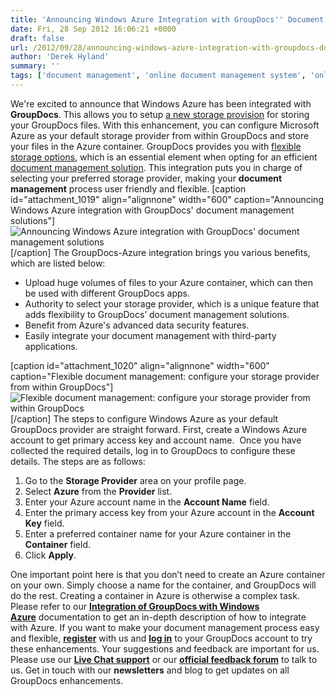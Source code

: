 ```yaml
---
title: 'Announcing Windows Azure Integration with GroupDocs'' Document Management Solutions'
date: Fri, 28 Sep 2012 16:06:21 +0000
draft: false
url: /2012/09/28/announcing-windows-azure-integration-with-groupdocs-document-management-solutions/
author: 'Derek Hyland'
summary: ''
tags: ['document management', 'online document management system', 'online file storage', 'online storage', 'secure document storage', 'zArchive']
---
```


We're excited to announce that Windows Azure has been integrated with **GroupDocs**. This allows you to setup [a new storage provision](http://groupdocs.com/marketplace/storage/windows-azure) for storing your GroupDocs files. With this enhancement, you can configure Microsoft Azure as your default storage provider from within GroupDocs and store your files in the Azure container. GroupDocs provides you with [flexible storage options](http://groupdocs.com/marketplace/storage), which is an essential element when opting for an efficient [document management solution](http://groupdocs.com/). This integration puts you in charge of selecting your preferred storage provider, making your **document management** process user friendly and flexible. \[caption id="attachment\_1019" align="alignnone" width="600" caption="Announcing Windows Azure integration with GroupDocs' document management solutions"\]![Announcing Windows Azure integration with GroupDocs' document management solutions](https://blog.groupdocs.com/wp-content/uploads/sites/4/2012/09/Announcing-Windows-Azure-integration-with-GroupDocs-document-management-soolutions1.png)\[/caption\] The GroupDocs-Azure integration brings you various benefits, which are listed below:  

*   Upload huge volumes of files to your Azure container, which can then be used with different GroupDocs apps.
*   Authority to select your storage provider, which is a unique feature that adds flexibility to GroupDocs’ document management solutions.
*   Benefit from Azure's advanced data security features.
*   Easily integrate your document management with third-party applications.

\[caption id="attachment\_1020" align="alignnone" width="600" caption="Flexible document management: configure your storage provider from within GroupDocs"\]![Flexible document management: configure your storage provider from within GroupDocs](https://blog.groupdocs.com/wp-content/uploads/sites/4/2012/09/Flexible-document-management-configure-your-storage-provider-from-within-GroupDocs.png)\[/caption\] The steps to configure Windows Azure as your default GroupDocs provider are straight forward. First, create a Windows Azure account to get primary access key and account name.  Once you have collected the required details, log in to GroupDocs to configure these details. The steps are as follows:

1.  Go to the **Storage Provider** area on your profile page.
2.  Select **Azure** from the **Provider** list.
3.  Enter your Azure account name in the **Account Name** field.
4.  Enter the primary access key from your Azure account in the **Account Key** field.
5.  Enter a preferred container name for your Azure container in the **Container** field.
6.  Click **Apply**.

One important point here is that you don’t need to create an Azure container on your own. Simply choose a name for the container, and GroupDocs will do the rest. Creating a container in Azure is otherwise a complex task. Please refer to our **[Integration of GroupDocs with Windows Azure](https://docs.groupdocs.cloud/total/configure-windows-azure-storage/)** documentation to get an in-depth description of how to integrate with Azure. If you want to make your document management process easy and flexible, **[register](https://apps.groupdocs.com/sign-up)** with us and **[log in](https://apps.groupdocs.com/sign-in)** to your GroupDocs account to try these enhancements. Your suggestions and feedback are important for us. Please use our **[Live Chat support](http://groupdocs.com/)** or our **[official feedback forum](http://groupdocs.com/Community/Forums/Default.aspx)** to talk to us. Get in touch with our **newsletters** and blog to get updates on all GroupDocs enhancements.




